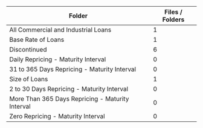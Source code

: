 | Folder                                           |   Files / Folders |
|--------------------------------------------------|-------------------|
| All Commercial and Industrial Loans              |                 1 |
| Base Rate of Loans                               |                 1 |
| Discontinued                                     |                 6 |
| Daily Repricing - Maturity Interval              |                 0 |
| 31 to 365 Days Repricing - Maturity Interval     |                 0 |
| Size of Loans                                    |                 1 |
| 2 to 30 Days Repricing - Maturity Interval       |                 0 |
| More Than 365 Days Repricing - Maturity Interval |                 0 |
| Zero Repricing - Maturity Interval               |                 0 |